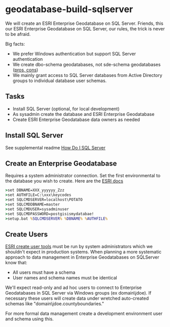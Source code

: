 # geodatabase-build-sqlserver

We will create an ESRI Enterprise Geodatabase on SQL Server.  Friends, this our ESRI Enterprise Geodatabase on SQL Server, our rules, the trick is never to be afraid.

Big facts:

* We prefer Windows authentication but support SQL Server authentication  
* We create dbo-schema geodatabases, not sde-schema geodatabases ([pros, cons](https://pro.arcgis.com/en/pro-app/2.8/help/data/geodatabases/manage-sql-server/comparison-geodatabase-owners-sqlserver.htm))
* We mainly grant access to SQL Server databases from Active Directory groups to individual database user schemas.  


## Tasks

* Install SQL Server (optional, for local development)
* As sysadmin create the database and ESRI Enterprise Geodatabase 
* Create ESRI Enterprise Geodatabase data owners as needed


## Install SQL Server 

See supplemental readme [How Do I SQL Server](https://github.com/mattyschell/geodatabase-build-sqlserver/blob/main/doc/README.md)


## Create an Enterprise Geodatabase

Requires a system administrator connection. Set the first environmental to the database you wish to create. Here are the [ESRI docs](https://pro.arcgis.com/en/pro-app/2.8/help/data/geodatabases/manage-sql-server/setup-geodatabase-sqlserver.htm#GUID-4CA44E01-D866-4561-A2E5-FAD424AD9ECD)


```bat
>set DBNAME=XXX_yyyyyy_Zzz
>set AUTHFILE=C:\xxx\keycodes
>set SQLCMDSERVER=localhost\POTATO
>set SQLCMDDBNAME=master
>set SQLCMDUSER=sysadminuser
>set SQLCMDPASSWORD=postgisismydatabae!
>setup.bat %SQLCMDSERVER% %DBNAME% %AUTHFILE%
```


## Create Users

[ESRI create user tools](https://pro.arcgis.com/en/pro-app/2.8/help/data/geodatabases/manage-sql-server/add-users-sqlserver.htm) must be run by system administrators which we shouldn't expect in production systems. When planning a more systematic approach to data management in Enterprise Geodatabases on SQLServer know that:

* All users must have a schema
* User names and schema names must be identical

We'll expect read-only and ad hoc users to connect to Enterprise Geodatabases in SQL Server via Windows groups (ex domain\jdoe).  If necessary these users will create data under wretched auto-created schemas like "domain\jdoe.countyboundaries."

For more formal data management create a development environment user and schema using this.























